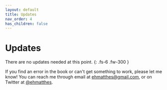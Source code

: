 ```yaml
---
layout: default
title: Updates
nav_order: 4
has_children: false
---
```


# Updates

There are no updates needed at this point.
{: .fs-6 .fw-300 }

If you find an error in the book or can't get something to work, please let me know! You can reach me through email at ehmatthes@gmail.com, or on Twitter at [@ehmatthes](https://twitter.com/ehmatthes).